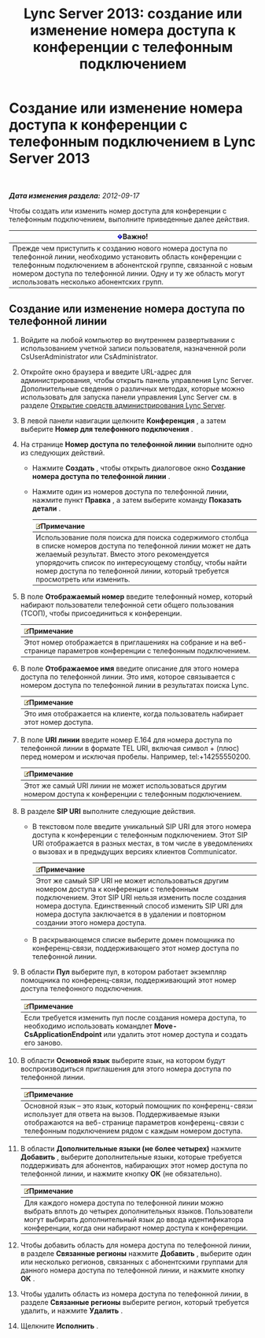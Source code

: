 ﻿---
title: 'Lync Server 2013: создание или изменение номера доступа к конференции с телефонным подключением'
TOCTitle: Создание или изменение номера доступа к конференции с телефонным подключением
ms:assetid: 06f55c28-57f8-4d4e-8313-9740846796d9
ms:mtpsurl: https://technet.microsoft.com/ru-ru/library/Gg398126(v=OCS.15)
ms:contentKeyID: 49308834
ms.date: 05/19/2016
mtps_version: v=OCS.15
ms.translationtype: HT
---

# Создание или изменение номера доступа к конференции с телефонным подключением в Lync Server 2013

 

_**Дата изменения раздела:** 2012-09-17_

Чтобы создать или изменить номер доступа для конференции с телефонным подключением, выполните приведенные далее действия.

<table>
<thead>
<tr class="header">
<th><img src="images/JJ618369.important(OCS.15).gif" title="important" alt="important" />Важно!</th>
</tr>
</thead>
<tbody>
<tr class="odd">
<td>Прежде чем приступить к созданию нового номера доступа по телефонной линии, необходимо установить область конференции с телефонным подключением в абонентской группе, связанной с новым номером доступа по телефонной линии. Одну и ту же область могут использовать несколько абонентских групп.</td>
</tr>
</tbody>
</table>


## Создание или изменение номера доступа по телефонной линии

1.  Войдите на любой компьютер во внутреннем развертывании с использованием учетной записи пользователя, назначенной роли CsUserAdministrator или CsAdministrator.

2.  Откройте окно браузера и введите URL-адрес для администрирования, чтобы открыть панель управления Lync Server. Дополнительные сведения о различных методах, которые можно использовать для запуска панели управления Lync Server см. в разделе [Открытие средств администрирования Lync Server](lync-server-2013-open-lync-server-administrative-tools.md).

3.  В левой панели навигации щелкните **Конференция** , а затем выберите **Номер для телефонного подключения** .

4.  На странице **Номер доступа по телефонной линии** выполните одно из следующих действий.
    
      - Нажмите **Создать** , чтобы открыть диалоговое окно **Создание номера доступа по телефонной линии** .
    
      - Нажмите один из номеров доступа по телефонной линии, нажмите пункт **Правка** , а затем выберите команду **Показать детали** .
        
        <table>
        <thead>
        <tr class="header">
        <th><img src="images/Gg398412.note(OCS.15).gif" title="note" alt="note" />Примечание</th>
        </tr>
        </thead>
        <tbody>
        <tr class="odd">
        <td>Использование поля поиска для поиска содержимого столбца в списке номеров доступа по телефонной линии может не дать желаемый результат. Вместо этого рекомендуется упорядочить список по интересующему столбцу, чтобы найти номер доступа по телефонной линии, который требуется просмотреть или изменить.</td>
        </tr>
        </tbody>
        </table>


5.  В поле **Отображаемый номер** введите телефонный номер, который набирают пользователи телефонной сети общего пользования (ТСОП), чтобы присоединиться к конференции.
    
    <table>
    <thead>
    <tr class="header">
    <th><img src="images/Gg398412.note(OCS.15).gif" title="note" alt="note" />Примечание</th>
    </tr>
    </thead>
    <tbody>
    <tr class="odd">
    <td>Этот номер отображается в приглашениях на собрание и на веб-странице параметров конференции с телефонным подключением.</td>
    </tr>
    </tbody>
    </table>


6.  В поле **Отображаемое имя** введите описание для этого номера доступа по телефонной линии. Это имя, которое связывается с номером доступа по телефонной линии в результатах поиска Lync.
    
    <table>
    <thead>
    <tr class="header">
    <th><img src="images/Gg398412.note(OCS.15).gif" title="note" alt="note" />Примечание</th>
    </tr>
    </thead>
    <tbody>
    <tr class="odd">
    <td>Это имя отображается на клиенте, когда пользователь набирает этот номер доступа.</td>
    </tr>
    </tbody>
    </table>


7.  В поле **URI линии** введите номер E.164 для номера доступа по телефонной линии в формате TEL URI, включая символ + (плюс) перед номером и исключая пробелы. Например, tel:+14255550200.
    
    <table>
    <thead>
    <tr class="header">
    <th><img src="images/Gg398412.note(OCS.15).gif" title="note" alt="note" />Примечание</th>
    </tr>
    </thead>
    <tbody>
    <tr class="odd">
    <td>Этот же самый URI линии не может использоваться другим номером доступа к конференции с телефонным подключением.</td>
    </tr>
    </tbody>
    </table>


8.  В разделе **SIP URI** выполните следующие действия.
    
      - В текстовом поле введите уникальный SIP URI для этого номера доступа к конференции с телефонным подключением. Этот SIP URI отображается в разных местах, в том числе в уведомлениях о вызовах и в предыдущих версиях клиентов Communicator.
        
        <table>
        <thead>
        <tr class="header">
        <th><img src="images/Gg398412.note(OCS.15).gif" title="note" alt="note" />Примечание</th>
        </tr>
        </thead>
        <tbody>
        <tr class="odd">
        <td>Этот же самый SIP URI не может использоваться другим номером доступа к конференции с телефонным подключением. Этот SIP URI нельзя изменить после создания номера доступа. Единственный способ изменить SIP URI для номера доступа заключается в в удалении и повторном создании этого номера доступа.</td>
        </tr>
        </tbody>
        </table>
    
      - В раскрывающемся списке выберите домен помощника по конференц-связи, поддерживающего этот номер доступа по телефонной линии.

9.  В области **Пул** выберите пул, в котором работает экземпляр помощника по конференц-связи, поддерживающий этот номер доступа телефонного подключения.
    
    <table>
    <thead>
    <tr class="header">
    <th><img src="images/Gg398412.note(OCS.15).gif" title="note" alt="note" />Примечание</th>
    </tr>
    </thead>
    <tbody>
    <tr class="odd">
    <td>Если требуется изменить пул после создания номера доступа, то необходимо использовать командлет <strong>Move-CsApplicationEndpoint</strong> или удалить этот номер доступа и создать его заново.</td>
    </tr>
    </tbody>
    </table>


10. В области **Основной язык** выберите язык, на котором будут воспроизводиться приглашения для этого номера доступа по телефонной линии.
    
    <table>
    <thead>
    <tr class="header">
    <th><img src="images/Gg398412.note(OCS.15).gif" title="note" alt="note" />Примечание</th>
    </tr>
    </thead>
    <tbody>
    <tr class="odd">
    <td>Основной язык – это язык, который помощник по конференц-связи использует для ответа на вызов. Поддерживаемые языки отображаются на веб-странице параметров конференц-связи с телефонным подключением рядом с каждым номером доступа.</td>
    </tr>
    </tbody>
    </table>


11. В области **Дополнительные языки (не более четырех)** нажмите **Добавить** , выберите дополнительные языки, которые требуется поддерживать для абонентов, набирающих этот номер доступа по телефонной линии, и нажмите кнопку **ОК** (не обязательно).
    
    <table>
    <thead>
    <tr class="header">
    <th><img src="images/Gg398412.note(OCS.15).gif" title="note" alt="note" />Примечание</th>
    </tr>
    </thead>
    <tbody>
    <tr class="odd">
    <td>Для каждого номера доступа по телефонной линии можно выбрать вплоть до четырех дополнительных языков. Пользователи могут выбирать дополнительный язык до ввода идентификатора конференции, когда они набирают номер доступа к конференции.</td>
    </tr>
    </tbody>
    </table>


12. Чтобы добавить область для номера доступа по телефонной линии, в разделе **Связанные регионы** нажмите **Добавить** , выберите один или несколько регионов, связанных с абонентскими группами для данного номера доступа по телефонной линии, и нажмите кнопку **ОК** .

13. Чтобы удалить область из номера доступа по телефонной линии, в разделе **Связанные регионы** выберите регион, который требуется удалить, и нажмите **Удалить** .

14. Щелкните **Исполнить** .

